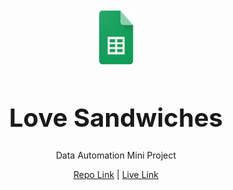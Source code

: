 <div align="center">
<img style="width:60px;height:90px" src="gsheet-logo.png">
<h1 style="font-size:40px">Love Sandwiches</h1>

Data Automation Mini Project

[Repo Link](https://github.com/rebeccatraceyt/LoveSandwiches "Link to Project Repository") |  [Live Link](https://love-sandwiches-rtt.herokuapp.com/ "Link to Live Project")
</div>